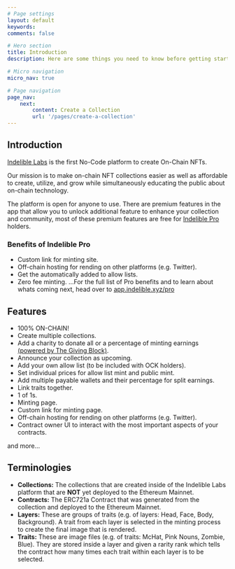 ```yaml
---
# Page settings
layout: default
keywords:
comments: false

# Hero section
title: Introduction
description: Here are some things you need to know before getting started.

# Micro navigation
micro_nav: true

# Page navigation
page_nav:
    next:
        content: Create a Collection
        url: '/pages/create-a-collection'
---
```


## Introduction

[Indelible Labs](https://indelible.xyz) is the first No-Code platform to create On-Chain NFTs.

Our mission is to make on-chain NFT collections easier as well as affordable to create, utilize, and grow while simultaneously educating the public about on-chain technology.

The platform is open for anyone to use. There are premium features in the app that allow you to unlock additional feature to enhance your collection and community, most of these premium features are free for [Indelible Pro](https://app.indelible.xyz/pro) holders.

### Benefits of Indelible Pro

- Custom link for minting site.
- Off-chain hosting for rending on other platforms (e.g. Twitter).
- Get the automatically added to allow lists.
- Zero fee minting.
...For the full list of Pro benefits and to learn about whats coming next, head over to [app.indelible.xyz/pro](https://app.indelible.xyz/pro)


## Features

- 100% ON-CHAIN!
- Create multiple collections.
- Add a charity to donate all or a percentage of minting earnings [(powered by The Giving Block)](https://thegivingblock.com/).
- Announce your collection as upcoming.
- Add your own allow list (to be included with OCK holders).
- Set individual prices for allow list mint and public mint.
- Add multiple payable wallets and their percentage for split earnings.
- Link traits together.
- 1 of 1s.
- Minting page.
- Custom link for minting page.
- Off-chain hosting for rending on other platforms (e.g. Twitter).
- Contract owner UI to interact with the most important aspects of your contracts.

and more…

## Terminologies

- **Collections:** The collections that are created inside of the Indelible Labs platform that are **NOT** yet deployed to the Ethereum Mainnet.
- **Contracts:** The ERC721a Contract that was generated from the collection and deployed to the Ethereum Mainnet.
- **Layers:** These are groups of traits (e.g. of layers: Head, Face, Body, Background). A trait from each layer is selected in the minting process to create the final image that is rendered.
- **Traits:** These are image files (e.g. of traits: McHat, Pink Nouns, Zombie, Blue). They are stored inside a layer and given a rarity rank which tells the contract how many times each trait within each layer is to be selected.
